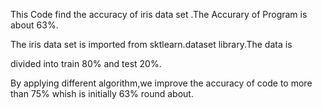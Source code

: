 This Code find the accuracy of iris data set .The Accurary of Program is
 about 63%.

The iris data set is imported from sktlearn.dataset library.The data is 

divided into train 80% and test 20%.

By applying different algorithm,we improve the accuracy of code to more than 75% whish is initially 63% round about.


